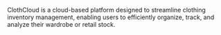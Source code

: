 ClothCloud is a cloud-based platform designed to streamline clothing inventory management, enabling users to efficiently organize, track, and analyze their wardrobe or retail stock.
